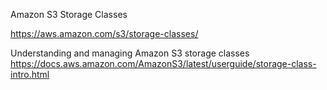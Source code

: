 Amazon S3 Storage Classes

https://aws.amazon.com/s3/storage-classes/

Understanding and managing Amazon S3 storage classes
https://docs.aws.amazon.com/AmazonS3/latest/userguide/storage-class-intro.html
